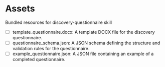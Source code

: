 # Assets

Bundled resources for discovery-questionnaire skill

- [ ] template_questionnaire.docx: A template DOCX file for the discovery questionnaire.
- [ ] questionnaire_schema.json: A JSON schema defining the structure and validation rules for the questionnaire.
- [ ] example_questionnaire.json: A JSON file containing an example of a completed questionnaire.
